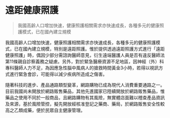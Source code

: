 # 遠距健康照護

> 我國高齡人口增加快速，健康照護相關需求亦快速成長，各種多元的健康照護模式，已在國內建立規模


我國高齡人口增加快速，健康照護相關需求亦快速成長，各種多元的健康照護模式，已在國內建立規模，特別是遠距照護。惟於提供透過遠距照護方式進行「遠距健康照護」時，偶因少部分需諮詢醫師意見，衍生遠端醫護人員是否有違反醫師法第11條親自診察義務之疑慮。另外，對於緊急醫療資源不足地區，因神經（外）科專科醫師人力不足，為因應急性腦中風病人的搶救時間黃金3小時，若得以視訊方式進行緊急會診，可能得以減少疾病所造成之傷害。


隨著科技的進步、產品通路類型變革，網路購物已成為現代人消費重要通路之一。目前我國尚未開放於網路販售藥品，其他先進國家已陸續開放於網路販售藥品，惟藥品之使用不同於一般商品，且網路購物有其風險，無實體店面難以稽查產品資訊及來源，基於風險管控，擬先開放經核准登記之藥商、藥局，於網路販售安全性較高之乙類成藥，便於民眾自主健康管理。

